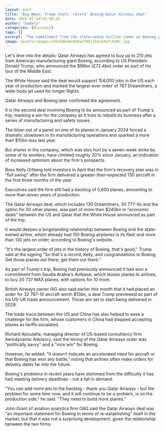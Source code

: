 ```yaml
---
layout: post
title: "Big News: Trump touts 'record' Boeing-Qatar Airways deal"
date: 2025-05-14T19:50:24
author: "badely"
categories: [Business]
tags: []
excerpt: "The commitment from the state-owned airline comes as Boeing pushes to rebuild its business."
image: assets/images/e45a588abe04da2f8612becb4afc620c.jpg
---
```


Let's dive into the details: Qatar Airways has agreed to buy up to 210 jets from American manufacturing giant Boeing, according to US President Donald Trump, who announced the $96bn (£72.4bn) order as part of his tour of the Middle East.

The White House said the deal would support 154,000 jobs in the US each year of production and marked the largest-ever order of 787 Dreamliners, a wide-body jet used for longer flights. 

Qatar Airways and Boeing later confirmed the agreement.

It is the second deal involving Boeing to be announced as part of Trump's trip, marking a win for the company as it tries to rebuild its business after a series of manufacturing and safety issues.

The blow-out of a panel on one of its planes in January 2024 forced a dramatic slowdown in its manufacturing operations and sparked a more than $10bn loss last year. 

But shares in the company, which was also hurt by a seven-week strike by some of its workers, have climbed roughly 20% since January, an indication of increased optimism about the firm's prospects.

Boss Kelly Ortberg told investors in April that the firm's recovery plan was in "full swing" after the firm delivered a greater-than-expected 130 aircraft in the first three months of the year.

Executives said the firm still had a backlog of 5,600 planes, amounting to more than seven years of production. 

The Qatar Airways deal, which includes 130 Dreamliners, 30 777-9s and the option for 50 other planes, was part of more than $240bn in "economic deals" between the US and Qatar that the White House announced as part of the trip.

It would deepen a longstanding relationship between Boeing and the state-owned airline, which already had 150 Boeing airplanes in its fleet and more than 130 jets on order, according to Boeing's website. 

"It's the largest order of jets in the history of Boeing, that's good," Trump said at the signing "So that's a record, Kelly, and congratulations to Boeing. Get those planes out there, get them out there."

As part of Trump's trip, Boeing had previously announced it had won a commitment from Saudia Arabia's Avilease, which leases planes to airlines, to buy 20 737 MAX planes, with options for 10 more. 

British Airways owner IAG also said earlier this month that it had placed an order for 32 787-10 aircraft worth $13bn, a deal Trump previewed as part of his US-UK trade announcement. Those are set to start being delivered in 2028. 

The trade truce between the US and China has also helped to ease a challenge for the firm, whose customers in China had stopped accepting planes as tariffs escalated.

Richard Aboulafia, managing director of US-based consultancy firm Aerodynamic Advisory, said the timing of the Qatar Airways order was "politically savvy" and a "nice win" for Boeing.

However, he added: "It doesn't indicate an accelerated need for aircraft or that Boeing has won any battle," noting that airlines often make orders for delivery dates far into the future. 

Boeing's problems in recent years have stemmed from the difficulty it has had meeting delivery deadlines - not a fall in demand. 

"You can add more jets to the backlog - thank you Qatar Airways - but the problem for some time now, and it will continue to be a problem, is on the production side," he said. "They need to build more planes."

John Grant of aviation analytics firm OAG said the Qatar Airways deal was "an important statement for Boeing in terms of re-establishing" itself in the market, but that it was not a surprising development, given the relationship between the two firms.

